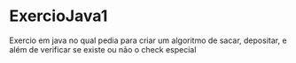 # ExercioJava1
Exercio em java no qual pedia para criar um algoritmo de sacar, depositar, e além de verificar  se existe ou não o check especial
